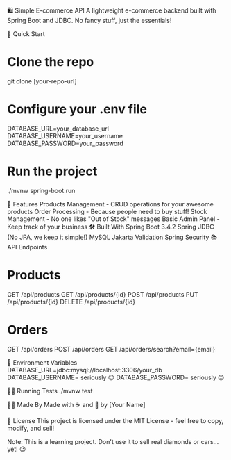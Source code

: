 🛍️ Simple E-commerce API
A lightweight e-commerce backend built with Spring Boot and JDBC. No fancy stuff, just the essentials!

🚀 Quick Start

# Clone the repo

git clone [your-repo-url]

# Configure your .env file

DATABASE_URL=your_database_url
DATABASE_USERNAME=your_username
DATABASE_PASSWORD=your_password

# Run the project

./mvnw spring-boot:run

🎯 Features
Products Management - CRUD operations for your awesome products
Order Processing - Because people need to buy stuff!
Stock Management - No one likes "Out of Stock" messages
Basic Admin Panel - Keep track of your business
🛠️ Built With
Spring Boot 3.4.2
Spring JDBC (No JPA, we keep it simple!)
MySQL
Jakarta Validation
Spring Security
📚 API Endpoints

# Products

GET /api/products
GET /api/products/{id}
POST /api/products
PUT /api/products/{id}
DELETE /api/products/{id}

# Orders

GET /api/orders
POST /api/orders
GET /api/orders/search?email={email}

🔑 Environment Variables
DATABASE_URL=jdbc:mysql://localhost:3306/your_db
DATABASE_USERNAME= seriously 😉
DATABASE_PASSWORD= seriously 😉

🏃‍♂️ Running Tests
./mvnw test

👩‍💻 Made By
Made with ☕ and 💖 by [Your Name]

📝 License
This project is licensed under the MIT License - feel free to copy, modify, and sell!

Note: This is a learning project. Don't use it to sell real diamonds or cars... yet! 😉